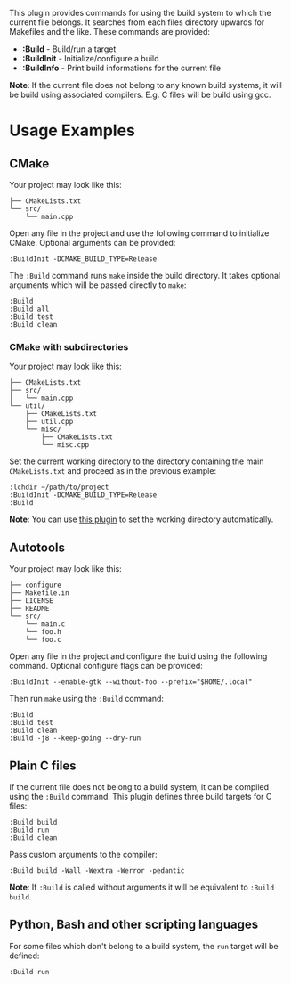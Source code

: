 This plugin provides commands for using the build system to which the
current file belongs. It searches from each files directory upwards for
Makefiles and the like. These commands are provided:

* **:Build** - Build/run a target
* **:BuildInit** - Initialize/configure a build
* **:BuildInfo** - Print build informations for the current file

**Note**: If the current file does not belong to any known build systems,
it will be build using associated compilers. E.g. C files will be build
using gcc.

# Usage Examples

## CMake

Your project may look like this:

```
├── CMakeLists.txt
└── src/
    └── main.cpp
```

Open any file in the project and use the following command to initialize
CMake. Optional arguments can be provided:

```vim
:BuildInit -DCMAKE_BUILD_TYPE=Release
```

The `:Build` command runs `make` inside the build directory. It takes
optional arguments which will be passed directly to `make`:

```vim
:Build
:Build all
:Build test
:Build clean
```

### CMake with subdirectories

Your project may look like this:

```
├── CMakeLists.txt
├── src/
│   └── main.cpp
└── util/
    ├── CMakeLists.txt
    ├── util.cpp
    └── misc/
        ├── CMakeLists.txt
        └── misc.cpp
```

Set the current working directory to the directory containing the main `CMakeLists.txt` and proceed
as in the previous example:

```vim
:lchdir ~/path/to/project
:BuildInit -DCMAKE_BUILD_TYPE=Release
:Build
```

**Note**: You can use [this plugin](https://github.com/AlxHnr/project-chdir.vim) to set the working
directory automatically.

## Autotools

Your project may look like this:

```
├── configure
├── Makefile.in
├── LICENSE
├── README
└── src/
    └── main.c
    └── foo.h
    └── foo.c
```

Open any file in the project and configure the build using the following
command. Optional configure flags can be provided:

```vim
:BuildInit --enable-gtk --without-foo --prefix="$HOME/.local"
```

Then run `make` using the `:Build` command:

```vim
:Build
:Build test
:Build clean
:Build -j8 --keep-going --dry-run
```

## Plain C files

If the current file does not belong to a build system, it can be compiled
using the `:Build` command. This plugin defines three build targets for C
files:

```vim
:Build build
:Build run
:Build clean
```

Pass custom arguments to the compiler:

```vim
:Build build -Wall -Wextra -Werror -pedantic
```

**Note**: If `:Build` is called without arguments it will be equivalent to `:Build build`.

## Python, Bash and other scripting languages

For some files which don't belong to a build system, the `run` target will
be defined:

```vim
:Build run
```
